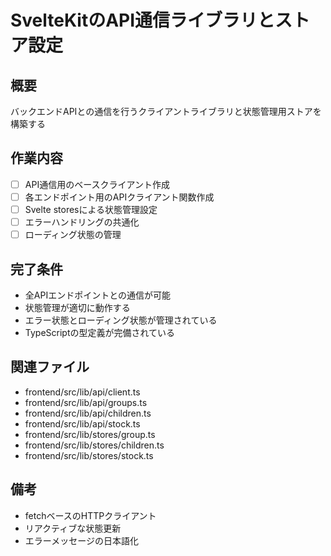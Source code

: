 # SvelteKitのAPI通信ライブラリとストア設定

## 概要
バックエンドAPIとの通信を行うクライアントライブラリと状態管理用ストアを構築する

## 作業内容
- [ ] API通信用のベースクライアント作成
- [ ] 各エンドポイント用のAPIクライアント関数作成
- [ ] Svelte storesによる状態管理設定
- [ ] エラーハンドリングの共通化
- [ ] ローディング状態の管理

## 完了条件
- 全APIエンドポイントとの通信が可能
- 状態管理が適切に動作する
- エラー状態とローディング状態が管理されている
- TypeScriptの型定義が完備されている

## 関連ファイル
- frontend/src/lib/api/client.ts
- frontend/src/lib/api/groups.ts
- frontend/src/lib/api/children.ts
- frontend/src/lib/api/stock.ts
- frontend/src/lib/stores/group.ts
- frontend/src/lib/stores/children.ts
- frontend/src/lib/stores/stock.ts

## 備考
- fetchベースのHTTPクライアント
- リアクティブな状態更新
- エラーメッセージの日本語化